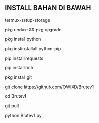 ## INSTALL BAHAN DI BAWAH ##

termux-setup-storage

pkg update && pkg upgrade

pkg install python

pkg instinstallall python-pip 

pip install requests

pip install rich

pkg install git 

git clone https://github.com/OWIXD/Brutev1

cd Brutev1

git pull 

python Brutev1.py
